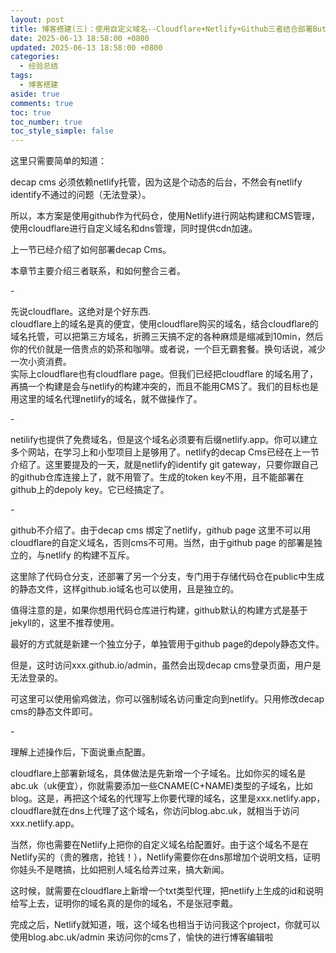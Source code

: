 ```yaml
---
layout: post
title: 博客搭建(三)：使用自定义域名--Cloudflare+Netlify+Github三者结合部署Butterfly
date: 2025-06-13 18:58:00 +0800
updated: 2025-06-13 18:58:00 +0800
categories:
  - 经验总结
tags:
  - 博客搭建
aside: true
comments: true
toc: true
toc_number: true
toc_style_simple: false
---
```



这里只需要简单的知道：

decap cms 必须依赖netlify托管，因为这是个动态的后台，不然会有netlify identify不通过的问题（无法登录）。

所以，本方案是使用github作为代码仓，使用Netlify进行网站构建和CMS管理，使用cloudflare进行自定义域名和dns管理，同时提供cdn加速。

上一节已经介绍了如何部署decap Cms。

本章节主要介绍三者联系，和如何整合三者。

\-

先说cloudflare。这绝对是个好东西.\
cloudflare上的域名是真的便宜，使用cloudflare购买的域名，结合cloudflare的域名托管，可以把第三方域名，折腾三天搞不定的各种麻烦是缩减到10min，然后你的代价就是一倍贵点的奶茶和咖啡。或者说，一个巨无霸套餐。换句话说，减少一次小资消费。\
实际上cloudflare也有cloudflare page。但我们已经把cloudflare 的域名用了，再搞一个构建是会与netlify的构建冲突的，而且不能用CMS了。我们的目标也是用这里的域名代理netlify的域名，就不做操作了。

\-

netilify也提供了免费域名，但是这个域名必须要有后缀netlify.app。你可以建立多个网站，在学习上和小型项目上是够用了。netlify的decap Cms已经在上一节介绍了。这里要提及的一天，就是netlify的identify git gateway，只要你跟自己的github仓库连接上了，就不用管了。生成的token key不用，且不能部署在github上的depoly key。它已经搞定了。

\-

github不介绍了。由于decap cms 绑定了netlify，github page 这里不可以用cloudflare的自定义域名，否则cms不可用。当然，由于github page 的部署是独立的，与netlify 的构建不互斥。

这里除了代码仓分支，还部署了另一个分支，专门用于存储代码仓在public中生成的静态文件，这样github.io域名也可以使用，且是独立的。

值得注意的是，如果你想用代码仓库进行构建，github默认的构建方式是基于jekyll的，这里不推荐使用。

最好的方式就是新建一个独立分子，单独管用于github page的depoly静态文件。

但是，这时访问xxx.github.io/admin，虽然会出现decap cms登录页面，用户是无法登录的。

可这里可以使用偷鸡做法，你可以强制域名访问重定向到netlify。只用修改decap cms的静态文件即可。

\-

理解上述操作后，下面说重点配置。

cloudflare上部署新域名，具体做法是先新增一个子域名。比如你买的域名是abc.uk（uk便宜），你就需要添加一些CNAME(C+NAME)类型的子域名，比如blog。这是，再把这个域名的代理写上你要代理的域名，这里是xxx.netlify.app，cloudflare就在dns上代理了这个域名，你访问blog.abc.uk，就相当于访问xxx.netlify.app。

当然，你也需要在Netlify上把你的自定义域名给配置好。由于这个域名不是在Netlify买的（贵的雅痞，抢钱！），Netlify需要你在dns那增加个说明文档，证明你娃头不是瞎搞，比如把别人域名给弄过来，搞大新闻。

这时候，就需要在cloudflare上新增一个txt类型代理，把netlify上生成的id和说明给写上去，证明你的域名真的是你的域名，不是张冠李戴。

完成之后，Netlify就知道，哦，这个域名也相当于访问我这个project，你就可以使用blog.abc.uk/admin 来访问你的cms了，愉快的进行博客编辑啦
